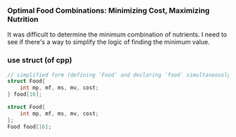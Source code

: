### Optimal Food Combinations: Minimizing Cost, Maximizing Nutrition
It was difficult to determine the minimum combination of nutrients.
I need to see if there's a way to simplify the logic of finding the minimum value.

### use struct (of cpp)
```cpp
// simplified form (defining `Food` and declaring `food` simultaneously)
struct Food{
	int mp, mf, ms, mv, cost; 
} food[16]; 
```

```cpp
struct Food{
	int mp, mf, ms, mv, cost; 
}; 
Food food[16]; 
```
